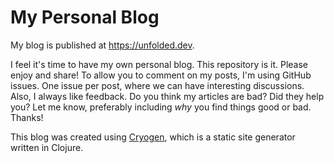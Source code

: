 My Personal Blog
================

My blog is published at https://unfolded.dev.

I feel it's time to have my own personal blog. This repository is it. Please
enjoy and share! To allow you to comment on my posts, I'm using GitHub issues.
One issue per post, where we can have interesting discussions. Also, I always
like feedback. Do you think my articles are bad? Did they help you? Let me
know, preferably including _why_ you find things good or bad. Thanks!

This blog was created using [Cryogen](http://cryogenweb.org), which is a static
site generator written in Clojure.
